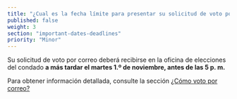 ```yaml
---
title: "¿Cual es la fecha límite para presentar su solicitud de voto por correo?"
published: false
weight: 3
section: "important-dates-deadlines"
priority: "Minor"
---
```

Su solicitud de voto por correo deberá recibirse en la oficina de elecciones del condado **a más tardar el martes 1.º de noviembre, antes de las 5 p. m.**  
  
Para obtener información detallada, consulte la sección [¿Cómo voto por correo?](#menu-item-¿cómo-voto-por-correo)
